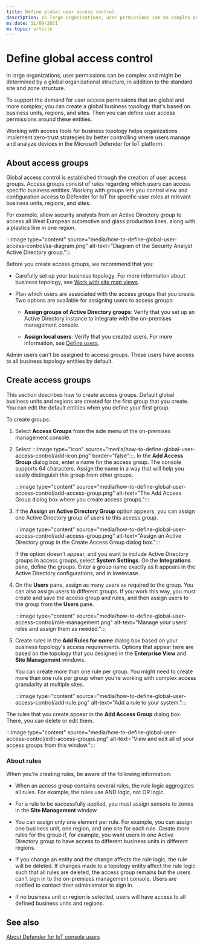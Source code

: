 ```yaml
---
title: Define global user access control
description: In large organizations, user permissions can be complex and might be determined by a global organizational structure, in addition to the standard site and zone structure.
ms.date: 11/09/2021
ms.topic: article
---
```


# Define global access control

In large organizations, user permissions can be complex and might be determined by a global organizational structure, in addition to the standard site and zone structure.

To support the demand for user access permissions that are global and more complex, you can create a global business topology that's based on business units, regions, and sites. Then you can define user access permissions around these entities.

Working with access tools for business topology helps organizations implement zero-trust strategies by better controlling where users manage and analyze devices in the Microsoft Defender for IoT platform.

## About access groups

Global access control is established through the creation of user access groups. Access groups consist of rules regarding which users can access specific business entities. Working with groups lets you control view and configuration access to Defender for IoT for specific user roles at relevant business units, regions, and sites.

For example, allow security analysts from an Active Directory group to access all West European automotive and glass production lines, along with a plastics line in one region.

:::image type="content" source="media/how-to-define-global-user-access-control/sa-diagram.png" alt-text="Diagram of the Security Analyst Active Directory group.":::

Before you create access groups, we recommend that you:

- Carefully set up your business topology. For more information about business topology, see [Work with site map views](how-to-gain-insight-into-global-regional-and-local-threats.md#work-with-site-map-views).

- Plan which users are associated with the access groups that you create. Two options are available for assigning users to access groups:

  - **Assign groups of Active Directory groups**: Verify that you set up an Active Directory instance to integrate with the on-premises management console.
  
  - **Assign local users**: Verify that you created users. For more information, see [Define users](how-to-create-and-manage-users.md#define-users).

Admin users can't be assigned to access groups. These users have access to all business topology entities by default.

## Create access groups

This section describes how to create access groups. Default global business units and regions are created for the first group that you create. You can edit the default entities when you define your first group.

To create groups:

1. Select **Access Groups** from the side menu of the on-premises management console.

2. Select :::image type="icon" source="media/how-to-define-global-user-access-control/add-icon.png" border="false":::. In the **Add Access Group** dialog box, enter a name for the access group. The console supports 64 characters. Assign the name in a way that will help you easily distinguish this group from other groups.

   :::image type="content" source="media/how-to-define-global-user-access-control/add-access-group.png" alt-text="The Add Access Group dialog box where you create access groups.":::

3. If the **Assign an Active Directory Group** option appears, you can assign one Active Directory group of users to this access group.

   :::image type="content" source="media/how-to-define-global-user-access-control/add-access-group.png" alt-text="Assign an Active Directory group in the Create Access Group dialog box.":::

   If the option doesn't appear, and you want to include Active Directory groups in access groups, select **System Settings**. On the **Integrations** pane, define the groups. Enter a group name exactly as it appears in the Active Directory configurations, and in lowercase.

5. On the **Users** pane, assign as many users as required to the group. You can also assign users to different groups. If you work this way, you must create and save the access group and rules, and then assign users to the group from the **Users** pane.

   :::image type="content" source="media/how-to-define-global-user-access-control/role-management.png" alt-text="Manage your users' roles and assign them as needed.":::

6. Create rules in the **Add Rules for *name*** dialog box based on your business topology's access requirements. Options that appear here are based on the topology that you designed in the **Enterprise View** and **Site Management** windows. 

   You can create more than one rule per group. You might need to create more than one rule per group when you're working with complex access granularity at multiple sites. 

   :::image type="content" source="media/how-to-define-global-user-access-control/add-rule.png" alt-text="Add a rule to your system.":::

The rules that you create appear in the **Add Access Group** dialog box. There, you can delete or edit them.

:::image type="content" source="media/how-to-define-global-user-access-control/edit-access-groups.png" alt-text="View and edit all of your access groups from this window.":::

### About rules

When you're creating rules, be aware of the following information:

- When an access group contains several rules, the rule logic aggregates all rules. For example, the rules use AND logic, not OR logic.

- For a rule to be successfully applied, you must assign sensors to zones in the **Site Management** window.

- You can assign only one element per rule. For example, you can assign one business unit, one region, and one site for each rule. Create more rules for the group if, for example, you want users in one Active Directory group to have access to different business units in different regions.

- If you change an entity and the change affects the rule logic, the rule will be deleted. If changes made to a topology entity affect the rule logic such that all rules are deleted, the access group remains but the users can't sign in to the on-premises management console. Users are notified to contact their administrator to sign in.

- If no business unit or region is selected, users will have access to all defined business units and regions.

## See also

[About Defender for IoT console users](how-to-create-and-manage-users.md)
